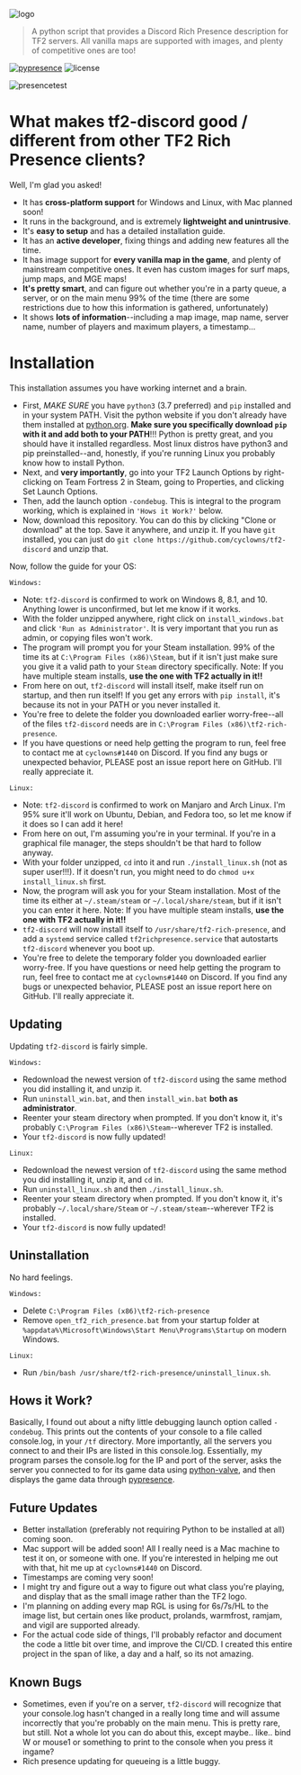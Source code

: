 ![logo](https://i.imgur.com/keDuc38.png)

>A python script that provides a Discord Rich Presence description for TF2 servers. All vanilla maps are supported with images, and plenty of competitive ones are too! 

[![pypresence](https://img.shields.io/badge/using-pypresence-00bb88.svg?style=for-the-badge&logo=discord&logoWidth=20)](https://github.com/qwertyquerty/pypresence) ![license](https://img.shields.io/github/license/cyclowns/tf2-discord.svg?style=for-the-badge)

![presencetest](https://i.imgur.com/oTfCn9n.png)

# **What makes tf2-discord good / different from other TF2 Rich Presence clients?**

Well, I'm glad you asked!

- It has **cross-platform support** for Windows and Linux, with Mac planned soon!
- It runs in the background, and is extremely **lightweight and unintrusive**.
- It's **easy to setup** and has a detailed installation guide.
- It has an **active developer**, fixing things and adding new features all the time.
- It has image support for **every vanilla map in the game**, and plenty of mainstream competitive ones. It even has custom images for surf maps, jump maps, and MGE maps!
- **It's pretty smart**, and can figure out whether you're in a party queue, a server, or on the main menu 99% of the time (there are some restrictions due to how this information is gathered, unfortunately)
- It shows **lots of information**--including a map image, map name, server name, number of players and maximum players, a timestamp...

# **Installation**

This installation assumes you have working internet and a brain.

- First, *MAKE SURE* you have `python3` (3.7 preferred) and `pip` installed and in your system PATH. Visit the python website if you don't already have them installed at [python.org](https://python.org/downloads/). **Make sure you specifically download `pip` with it and add both to your PATH**!!! Python is pretty great, and you should have it installed regardless. Most linux distros have python3 and pip preinstalled--and, honestly, if you're running Linux you probably know how to install
Python.
- Next, and **very importantly**, go into your TF2 Launch Options by right-clicking on Team Fortress 2 in Steam, going to Properties, and clicking Set Launch Options.
- Then, add the launch option `-condebug`. This is integral to the program working, which is explained in `'Hows it Work?'` below.
- Now, download this repository. You can do this by clicking "Clone or download" at the top. Save it anywhere, and unzip it. If you have `git` installed, you can just do `git clone https://github.com/cyclowns/tf2-discord` and unzip that.

Now, follow the guide for your OS:

`Windows:`

- Note: `tf2-discord` is confirmed to work on Windows 8, 8.1, and 10. Anything lower is unconfirmed, but let me know if it works.
- With the folder unzipped anywhere, right click on `install_windows.bat` and click `'Run as Administrator'`. It is very important that you run as admin, or copying files won't work.
- The program will prompt you for your Steam installation. 99% of the time its at `C:\Program Files (x86)\Steam`, but if it isn't just make sure you give it a valid path to your `Steam` directory specifically. Note: If you have multiple steam installs, **use the one with TF2 actually in it!!**
- From here on out, `tf2-discord` will install itself, make itself run on startup, and then run itself! If you get any errors with `pip install`, it's because its not in your PATH or you never installed it.
- You're free to delete the folder you downloaded earlier worry-free--all of the files `tf2-discord` needs are in `C:\Program Files (x86)\tf2-rich-presence`.
- If you have questions or need help getting the program to run, feel free to contact me at `cyclowns#1440` on Discord. If you find any bugs or unexpected behavior, PLEASE post an issue report here on GitHub. I'll really appreciate it.

`Linux:`

- Note: `tf2-discord` is confirmed to work on Manjaro and Arch Linux. I'm 95% sure it'll work on Ubuntu, Debian, and Fedora too, so let me know if it does so I can add it here!
- From here on out, I'm assuming you're in your terminal. If you're in a graphical file manager, the steps shouldn't be that hard to follow anyway.
- With your folder unzipped, `cd` into it and run `./install_linux.sh` (not as super user!!!). If it doesn't run, you might need to do `chmod u+x install_linux.sh` first.
- Now, the program will ask you for your Steam installation. Most of the time its either at `~/.steam/steam` or `~/.local/share/steam`, but if it isn't you can enter it here. Note: If you have multiple steam installs, **use the one with TF2 actually in it!!**
- `tf2-discord` will now install itself to `/usr/share/tf2-rich-presence`, and add a `systemd` service called `tf2richpresence.service` that autostarts `tf2-discord` whenever you boot up.
- You're free to delete the temporary folder you downloaded earlier worry-free. If you have questions or need help getting the program to run, feel free to contact me at `cyclowns#1440` on Discord. If you find any bugs or unexpected behavior, PLEASE post an issue report here on GitHub. I'll really appreciate it.

## **Updating**

Updating `tf2-discord` is fairly simple.

`Windows:`

- Redownload the newest version of `tf2-discord` using the same method you did installing it, and unzip it.
- Run `uninstall_win.bat`, and then `install_win.bat` **both as administrator**.
- Reenter your steam directory when prompted. If you don't know it, it's probably `C:\Program Files (x86)\Steam`--wherever TF2 is installed.
- Your `tf2-discord` is now fully updated!

`Linux:`

- Redownload the newest version of `tf2-discord` using the same method you did installing it, unzip it, and `cd` in.
- Run `uninstall_linux.sh` and then `./install_linux.sh`.
- Reenter your steam directory when prompted. If you don't know it, it's probably `~/.local/share/Steam` or `~/.steam/steam`--wherever TF2 is installed.
- Your `tf2-discord` is now fully updated!

## **Uninstallation**

No hard feelings.

`Windows:`

- Delete `C:\Program Files (x86)\tf2-rich-presence`
- Remove `open_tf2_rich_presence.bat` from your startup folder at `%appdata%\Microsoft\Windows\Start Menu\Programs\Startup` on modern Windows.

`Linux:`

- Run `/bin/bash /usr/share/tf2-rich-presence/uninstall_linux.sh`.

## Hows it Work?

Basically, I found out about a nifty little debugging launch option called `-condebug`. This prints out the contents of your console to a file called console.log, in your `/tf` directory. More importantly, all the servers you connect to and their IPs are listed in this console.log. Essentially, my program parses the console.log for the IP and port of the server, asks the server you connected to for its game data using [python-valve](https://github.com/serverstf/python-valve), and then displays the game data through [pypresence](https://github.com/qwertyquerty/pypresence).

## Future Updates

- Better installation (preferably not requiring Python to be installed at all) coming soon.
- Mac support will be added soon! All I really need is a Mac machine to test it on, or someone with one. If you're interested in helping me out with that, hit me up at `cyclowns#1440` on Discord.
- Timestamps are coming very soon!
- I might try and figure out a way to figure out what class you're playing, and display that as the small image rather than the TF2 logo.
- I'm planning on adding every map RGL is using for 6s/7s/HL to the image list, but certain ones like product, prolands, warmfrost, ramjam, and vigil are supported already.
- For the actual code side of things, I'll probably refactor and document the code a little bit over time, and improve the CI/CD. I created this entire project in the span of like, a day and a half, so its not amazing.

## Known Bugs

- Sometimes, even if you're on a server, `tf2-discord` will recognize that your console.log hasn't changed in a really long time and will assume incorrectly that you're probably on the main menu. This is pretty rare, but still. Not a whole lot you can do about this, except maybe.. like.. bind W or mouse1 or something to print to the console when you press it ingame?
- Rich presence updating for queueing is a little buggy.
